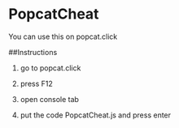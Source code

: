 # PopcatCheat

You can use this on popcat.click


##Instructions

1. go to popcat.click

2. press F12

3. open console tab

4. put the code PopcatCheat.js and press enter